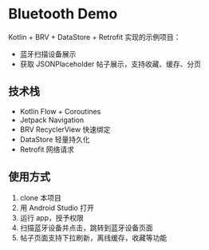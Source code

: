 # Bluetooth Demo

Kotlin + BRV + DataStore + Retrofit 实现的示例项目：

- 蓝牙扫描设备展示
- 获取 JSONPlaceholder 帖子展示，支持收藏、缓存、分页

## 技术栈

- Kotlin Flow + Coroutines
- Jetpack Navigation
- BRV RecyclerView 快速绑定
- DataStore 轻量持久化
- Retrofit 网络请求

## 使用方式

1. clone 本项目
2. 用 Android Studio 打开
3. 运行 app，授予权限
4. 扫描蓝牙设备并点击，跳转到蓝牙设备页面
5. 帖子页面支持下拉刷新，离线缓存，收藏等功能
